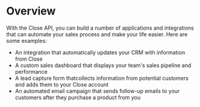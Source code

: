 # Overview

With the Close API, you can build a number of applications and integrations
that can automate your sales process and make your life easier. Here are some
examples:

- An integration that automatically updates your CRM with information from
  Close
- A custom sales dashboard that displays your team's sales pipeline and
  performance
- A lead capture form thatcollects information from potential customers and
  adds them to your Close account
- An automated email campaign that sends follow-up emails to your customers
  after they purchase a product from you

